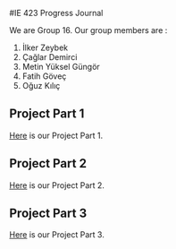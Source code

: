 #IE 423 Progress Journal

We are Group 16. Our group members are :

1. İlker Zeybek
2. Çağlar Demirci
3. Metin Yüksel Güngör
4. Fatih Göveç
5. Oğuz Kılıç

## Project Part 1
[Here](part1group16.html) is our Project Part 1.
## Project Part 2
[Here](part2group16.html) is our Project Part 2.
## Project Part 3
[Here](part3group16.html) is our Project Part 3.



